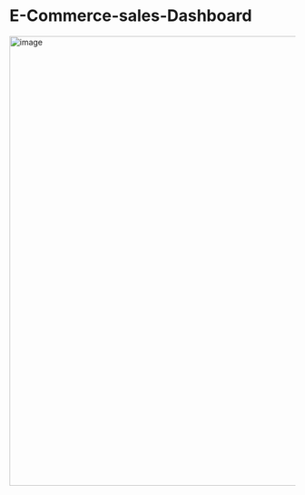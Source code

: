 # E-Commerce-sales-Dashboard
<img width="1478" height="792" alt="image" src="https://github.com/user-attachments/assets/39017986-596b-4dfb-b699-2b65efaf309b" />
